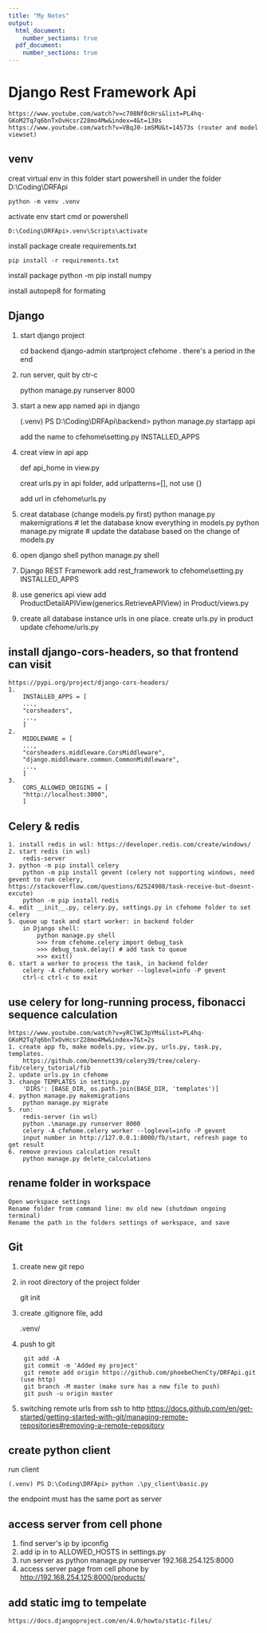 ```yaml
---
title: "My Notes"
output:
  html_document:
    number_sections: true
  pdf_document:
    number_sections: true
---
```


# Django Rest Framework Api
    https://www.youtube.com/watch?v=c708Nf0cHrs&list=PL4hq-GKoM2Tq7q6bnTxOvHcsrZ28mo4Mw&index=4&t=130s
    https://www.youtube.com/watch?v=VBqJ0-imSMU&t=14573s (router and model viewset)

## venv 
creat virtual env in this folder
start powershell in under the folder D:\Coding\DRFApi

    python -m venv .venv

activate env
start cmd or powershell

    D:\Coding\DRFApi>.venv\Scripts\activate

install package
create requirements.txt

    pip install -r requirements.txt

install package
    python -m pip install numpy

install autopep8 for formating

## Django
1. start django project

    cd backend
    django-admin startproject cfehome .
    there's a period in the end

2. run server, quit by ctr-c

    python manage.py runserver 8000

3. start a new app named api in django

    (.venv) PS D:\Coding\DRFApi\backend> python manage.py startapp api

    add the name to cfehome\setting.py INSTALLED_APPS
    
4. creat view in api app

    def api_home in view.py
    
    creat urls.py in api folder, add urlpatterns=[], not use {}

    add url in cfehome\urls.py

5. creat database (change models.py first)
    python manage.py makemigrations # let the database know everything in models.py
    python manage.py migrate # update the database based on the change of models.py

6. open django shell
    python manage.py shell

7. Django REST Framework
    add rest_framework to cfehome\setting.py INSTALLED_APPS

8. use generics api view
    add ProductDetailAPIView(generics.RetrieveAPIView) in Product/views.py

9. create all database instance urls in one place.
    create urls.py in product
    update cfehome/urls.py

## install django-cors-headers, so that frontend can visit
    https://pypi.org/project/django-cors-headers/
    1. 
        INSTALLED_APPS = [
        ...,
        "corsheaders",
        ...,
        ]
    2. 
        MIDDLEWARE = [
        ...,
        "corsheaders.middleware.CorsMiddleware",
        "django.middleware.common.CommonMiddleware",
        ...,
        ]
    3. 
        CORS_ALLOWED_ORIGINS = [
        "http://localhost:3000",
        ]

## Celery & redis
    1. install redis in wsl: https://developer.redis.com/create/windows/
    2. start redis (in wsl)
        redis-server
    3. python -m pip install celery
        python -m pip install gevent (celery not supporting windows, need gevent to run celery, https://stackoverflow.com/questions/62524908/task-receive-but-doesnt-excute)
        python -m pip install redis
    4. edit __init__.py, celery.py, settings.py in cfehome folder to set celery
    5. queue up task and start worker: in backend folder
        in Django shell:
            python manage.py shell
            >>> from cfehome.celery import debug_task
            >>> debug_task.delay() # add task to queue
            >>> exit()
    6. start a worker to process the task, in backend folder
        celery -A cfehome.celery worker --loglevel=info -P gevent
        ctrl-c ctrl-c to exit 

## use celery for long-running process, fibonacci sequence calculation
    https://www.youtube.com/watch?v=yRClWC3pYMs&list=PL4hq-GKoM2Tq7q6bnTxOvHcsrZ28mo4Mw&index=7&t=2s
    1. create app fb, make models.py, view.py, urls.py, task.py, templates. 
        https://github.com/bennett39/celery39/tree/celery-fib/celery_tutorial/fib
    2. update urls.py in cfehome
    3. change TEMPLATES in settings.py
        'DIRS': [BASE_DIR, os.path.join(BASE_DIR, 'templates')]
    4. python manage.py makemigrations
        python manage.py migrate
    5. run:
        redis-server (in wsl)
        python .\manage.py runserver 8000
        celery -A cfehome.celery worker --loglevel=info -P gevent
        input number in http://127.0.0.1:8000/fb/start, refresh page to get result
    6. remove previous calculation result
        python manage.py delete_calculations


    
## rename folder in workspace

    Open workspace settings
    Rename folder from command line: mv old new (shutdown ongoing terminal)
    Rename the path in the folders settings of workspace, and save

## Git
1. create new git repo
2. in root directory of the project folder
    
    git init
3. create .gitignore file, add 

    .venv/
4. push to git

        git add -A
        git commit -m 'Added my project'
        git remote add origin https://github.com/phoebeChenCty/DRFApi.git (use http)
        git branch -M master (make sure has a new file to push)
        git push -u origin master
5. switching remote urls from ssh to http
https://docs.github.com/en/get-started/getting-started-with-git/managing-remote-repositories#removing-a-remote-repository

## create python client
run client

    (.venv) PS D:\Coding\DRFApi> python .\py_client\basic.py

the endpoint must has the same port as server

## access server from cell phone
1. find server's ip by 
    ipconfig
2. add ip in to ALLOWED_HOSTS in settings.py
3. run server as
    python manage.py runserver 192.168.254.125:8000
3. access server page from cell phone by http://192.168.254.125:8000/products/

## add static img to tempelate
    https://docs.djangoproject.com/en/4.0/howto/static-files/